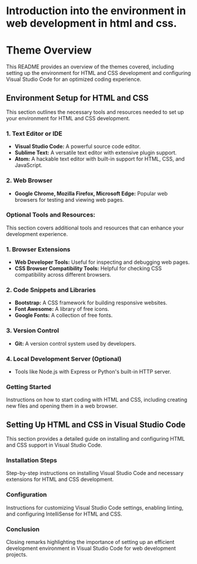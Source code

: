 # Introduction into the environment in web development in html and css.

# Theme Overview

This README provides an overview of the themes covered, including setting up the environment for HTML and CSS development and configuring Visual Studio Code for an optimized coding experience.

## Environment Setup for HTML and CSS

This section outlines the necessary tools and resources needed to set up your environment for HTML and CSS development.

### 1. Text Editor or IDE
- **Visual Studio Code:** A powerful source code editor.
- **Sublime Text:** A versatile text editor with extensive plugin support.
- **Atom:** A hackable text editor with built-in support for HTML, CSS, and JavaScript.

### 2. Web Browser
- **Google Chrome, Mozilla Firefox, Microsoft Edge:** Popular web browsers for testing and viewing web pages.

### Optional Tools and Resources:
This section covers additional tools and resources that can enhance your development experience.

### 1. Browser Extensions
- **Web Developer Tools:** Useful for inspecting and debugging web pages.
- **CSS Browser Compatibility Tools:** Helpful for checking CSS compatibility across different browsers.

### 2. Code Snippets and Libraries
- **Bootstrap:** A CSS framework for building responsive websites.
- **Font Awesome:** A library of free icons.
- **Google Fonts:** A collection of free fonts.

### 3. Version Control
- **Git:** A version control system used by developers.

### 4. Local Development Server (Optional)
- Tools like Node.js with Express or Python's built-in HTTP server.

### Getting Started
Instructions on how to start coding with HTML and CSS, including creating new files and opening them in a web browser.

## Setting Up HTML and CSS in Visual Studio Code

This section provides a detailed guide on installing and configuring HTML and CSS support in Visual Studio Code.

### Installation Steps
Step-by-step instructions on installing Visual Studio Code and necessary extensions for HTML and CSS development.

### Configuration
Instructions for customizing Visual Studio Code settings, enabling linting, and configuring IntelliSense for HTML and CSS.

### Conclusion
Closing remarks highlighting the importance of setting up an efficient development environment in Visual Studio Code for web development projects.

